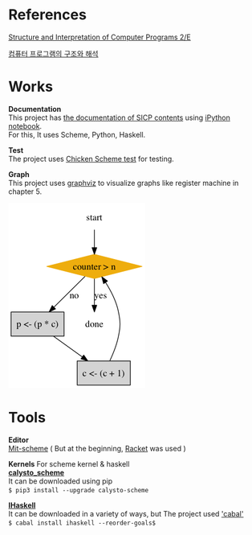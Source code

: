 References
===
[Structure and Interpretation of Computer Programs 2/E](http://www.amazon.com/Structure-Interpretation-Computer-Programs-Engineering/dp/0262510871/ref=sr_1_1?ie=UTF8&qid=1452264667&sr=8-1&keywords=Structure+and+Interpretation+of+Computer+Programs)

[컴퓨터 프로그램의 구조와 해석](http://www.kyobobook.co.kr/product/detailViewKor.laf?ejkGb=KOR&mallGb=KOR&barcode=9788991268326&orderClick=LAG&Kc=)

Works
===
__Documentation__  
This project has [the documentation of SICP contents](http://wikibootup.github.io/sicp/) using [iPython notebook](http://ipython.org/notebook.html).  
For this, It uses Scheme, Python, Haskell.  

__Test__  
The project uses [Chicken Scheme test](http://wiki.call-cc.org/eggref/4/test) for testing.

__Graph__  
This project uses [graphviz](http://www.graphviz.org/) to visualize graphs like register machine in chapter 5.

![](https://github.com/my-snippet/SICP/blob/master/sicp/ex-5-1.png)

Tools
===
__Editor__  
[Mit-scheme](https://www.gnu.org/software/mit-scheme/) ( But at the beginning, [Racket](http://www.racket-lang.org/) was used )

__Kernels__ For scheme kernel & haskell  
__[calysto_scheme](https://github.com/wikibootup/calysto_scheme)__  
It can be downloaded using pip  
`$ pip3 install --upgrade calysto-scheme`

__[IHaskell](https://github.com/gibiansky/IHaskell)__  
It can be downloaded in a variety of ways, but The project used ['cabal'](https://www.haskell.org/cabal/)  
`$ cabal install ihaskell --reorder-goals$`
